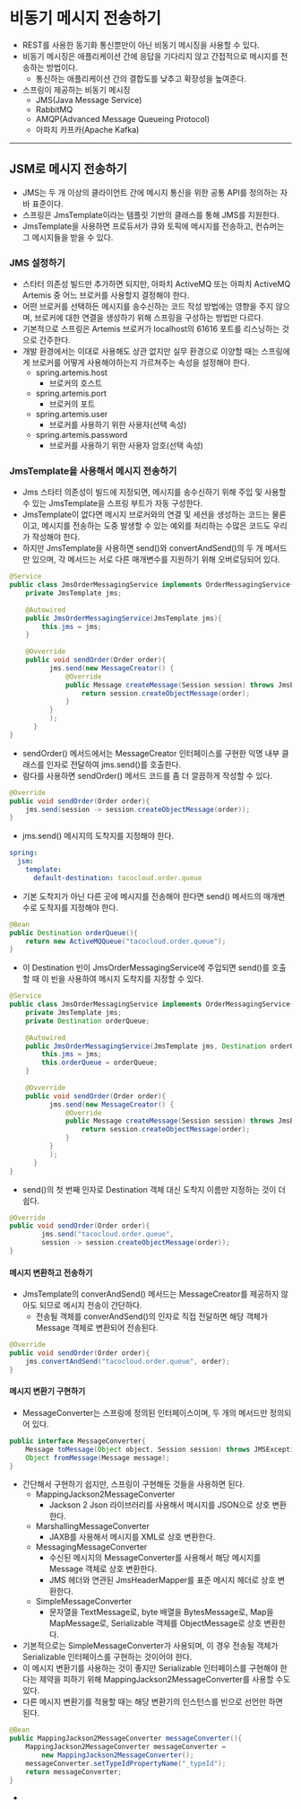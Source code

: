 # 비동기 메시지 전송하기

- REST를 사용한 동기화 통신뿐만이 아닌 비동기 메시징을 사용할 수 있다.
- 비동기 메시징은 애플리케이션 간에 응답을 기다리지 않고 간접적으로 메시지를 전송하는 방법이다.
  - 통신하는 애플리케이션 간의 결합도를 낮추고 확장성을 높여준다.
- 스프링이 제공하는 비동기 메시징
  - JMS(Java Message Service)
  - RabbitMQ
  - AMQP(Advanced Message Queueing Protocol)
  - 아파치 카프카(Apache Kafka)

---------------------

## JSM로 메시지 전송하기

- JMS는 두 개 이상의 클라이언트 간에 메시지 통신을 위한 공통 API를 정의하는 자바 표준이다.
- 스프링은 JmsTemplate이라는 템플릿 기반의 클래스를 통해 JMS를 지원한다.
- JmsTemplate을 사용하면 프로듀서가 큐와 토픽에 메시지를 전송하고, 컨슈머는 그 메시지들을 받을 수 있다.

### JMS 설정하기

- 스타터 의존성 빌드만 추가하면 되지만, 아파치 ActiveMQ 또는 아파치 ActiveMQ Artemis 중 어느 브로커를 사용할지 결정해야 한다.
- 어떤 브로커를 선택하든 메시지를 송수신하는 코드 작성 방법에는 영향을 주지 않으며, 브로커에 대한 연결을 생성하기 위해 스프링을 구성하는 방법만 다르다.
- 기본적으로 스프링은 Artemis 브로커가 localhost의 61616 포트를 리스닝하는 것으로 간주한다.
- 개발 환경에서는 이대로 사용해도 상관 없지만 실무 환경으로 이양할 때는 스프링에게 브로커를 어떻게 사용해야하는지 가르쳐주는 속성을 설정해야 한다.
  - spring.artemis.host
    - 브로커의 호스트
  - spring.artemis.port
    - 브로커의 포트
  - spring.artemis.user
    - 브로커를 사용하기 위한 사용자(선택 속성)
  - spring.artemis.password
    - 브로커를 사용하기 위한 사용자 암호(선택 속성)

### JmsTemplate을 사용해서 메시지 전송하기

- Jms 스타터 의존성이 빌드에 지정되면, 메시지를 송수신하기 위해 주입 및 사용할 수 있는 JmsTemplate을 스프링 부트가 자동 구성한다.
- JmsTemplate이 없다면 메시지 브로커와의 연결 및 세션을 생성하는 코드는 물론이고, 메시지를 전송하는 도중 발생할 수 있는 예외를 처리하는 수많은 코드도
우리가 작성해야 한다.
- 하지만 JmsTemplate을 사용하면 send()와 convertAndSend()의 두 개 메서드만 있으며, 각 메서드는 서로 다른 매개변수를 지원하기 위해
오버로딩되어 있다.

```java
@Service
public class JmsOrderMessagingService implements OrderMessagingService{
    private JmsTemplate jms;
    
    @Autowired
    public JmsOrderMessagingService(JmsTemplate jms){
        this.jms = jms;
    }
    
    @Ovverride
    public void sendOrder(Order order){
          jms.send(new MessageCreator() {
              @Override
              public Message createMessage(Session session) throws JmsException{
                  return session.createObjectMessage(order);
              }
          }
          );
      }
}
```

- sendOrder() 메서드에서는 MessageCreator 인터페이스를 구현한 익명 내부 클래스를 인자로 전달하여 jms.send()를 호출한다.
- 람다를 사용하면 sendOrder() 메서드 코드를 좀 더 깔끔하게 작성할 수 있다.
```java
@Override
public void sendOrder(Order order){
    jms.send(session -> session.createObjectMessage(order));
}
```
- jms.send() 메시지의 도착지를 지정해야 한다.
```yaml
spring:
  jsm:
    template:
      default-destination: tacocloud.order.queue
```
- 기본 도착지가 아닌 다른 곳에 메시지를 전송해야 한다면 send() 메서드의 매개변수로 도착지를 지정해야 한다.

```java
@Bean
public Destination orderQueue(){
    return new ActiveMQQueue("tacocloud.order.queue");
}
```
- 이 Destination 빈이 JmsOrderMessagingService에 주입되면 send()를 호출할 때 이 빈을 사용하여 메시지 도착지를 지정할 수 있다.
```java
@Service
public class JmsOrderMessagingService implements OrderMessagingService{
    private JmsTemplate jms;
    private Destination orderQueue;
    
    @Autowired
    public JmsOrderMessagingService(JmsTemplate jms, Destination orderQueue){
        this.jms = jms;
        this.orderQueue = orderQueue;
    }
    
    @Ovverride
    public void sendOrder(Order order){
          jms.send(new MessageCreator() {
              @Override
              public Message createMessage(Session session) throws JmsException{
                  return session.createObjectMessage(order);
              }
          }
          );
      }
}
```
- send()의 첫 번째 인자로 Destination 객체 대신 도착지 이름만 지정하는 것이 더 쉽다.

```java
@Override
public void sendOrder(Order order){
        jms.send("tacocloud.order.queue",
        session -> session.createObjectMessage(order));
}
```

#### 메시지 변환하고 전송하기

- JmsTemplate의 converAndSend() 메서드는 MessageCreator를 제공하지 않아도 되므로 메시지 전송이 간단하다.
  - 전송될 객체를 converAndSend()의 인자로 직접 전달하면 해당 객체가 Message 객체로 변환되어 전송된다.

```java
@Override
public void sendOrder(Order order){
    jms.convertAndSend("tacocloud.order.queue", order);
}
```

#### 메시지 변환기 구현하기

- MessageConverter는 스프링에 정의된 인터페이스이며, 두 개의 메서드만 정의되어 있다.

```java
public interface MessageConverter{
    Message toMessage(Object object, Session session) throws JMSException, MessageConversionException;
    Object fromMessage(Message message);
}
```

- 간단해서 구현하기 쉽지만, 스프링이 구현해둔 것들을 사용하면 된다.
  - MappingJackson2MessageConverter
    - Jackson 2 Json 라이브러리를 사용해서 메시지를 JSON으로 상호 변환한다.
  - MarshallingMessageConverter
    - JAXB를 사용해서 메시지를 XML로 상호 변환한다.
  - MessagingMessageConverter
    - 수신된 메시지의 MessageConverter를 사용해서 해당 메시지를 Message 객체로 상호 변환한다.
    - JMS 헤더와 연관된 JmsHeaderMapper를 표준 메시지 헤더로 상호 변환한다.
  - SimpleMessageConverter
    - 문자열을 TextMessage로, byte 배열을 BytesMessage로, Map을 MapMessage로, Serializable 객체를 ObjectMessage로
    상호 변환한다.
- 기본적으로는 SimpleMessageConverter가 사용되며, 이 경우 전송될 객체가 Serializable 인터페이스를 구현하는 것이어야 한다.
- 이 메시지 변환기를 사용하는 것이 좋지만 Serializable 인터페이스를 구현해야 한다는 제약을 피하기 위해 MappingJackson2MessageConverter를
사용할 수도 있다.
- 다른 메시지 변환기를 적용할 때는 해당 변환기의 인스턴스를 빈으로 선언만 하면 된다.
```java
@Bean
public MappingJackson2MessageConverter messageConverter(){
    MappingJackson2MessageConverter messageConverter = 
        new MappingJackson2MessageConverter();
    messageConverter.setTypeIdPropertyName("_typeId");
    return messageConverter;
}
```
- 